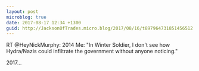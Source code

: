 ```yaml
---
layout: post
microblog: true
date: 2017-08-17 12:34 +1300
guid: http://JacksonOfTrades.micro.blog/2017/08/16/t897964731851456512.html
---
```

RT @HeyNickMurphy: 2014 Me: "In Winter Soldier, I don't see how Hydra/Nazis could infiltrate the government without anyone noticing."

2017…
